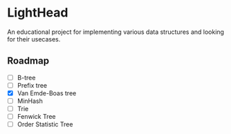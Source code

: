 # LightHead

An educational project for implementing various data structures and looking for their usecases.

## Roadmap

- [ ] B-tree
- [ ] Prefix tree
- [x] Van Emde-Boas tree
- [ ] MinHash
- [ ] Trie
- [ ] Fenwick Tree
- [ ] Order Statistic Tree

<!--

#### Tarantool

- [ ] [Transaction manageer optimizations](https://github.com/tarantool/tarantool/issues/5172)
- [ ] [Optimize and improve streams](https://github.com/tarantool/tarantool/issues/6316)
- [ ] [Speed-up non-indexed tuple field access](https://github.com/tarantool/tarantool/issues/1309)
- [ ] [Cbench](https://github.com/tarantool/cbench/tree/master/cbench)
- [ ] [small](https://habr.com/ru/companies/vk/articles/525484/)

#### Benchmarking

- [ ] [LLVM Benchmarking Tutorial](https://llvm.org/docs/Benchmarking.html)

#### System

- [ ] Linux AIO
- [ ] Linux [uring](https://habr.com/ru/articles/589389/)
- [ ] [DPDK](https://www.youtube.com/watch?v=FSQJFAcIWdU&list=PLhhTXwj6_Fl0ZC8DyV8E4NkWCVd-Hifa8)
- [ ] Linkers and loaders (book)
- [ ] [Linkers](https://www.airs.com/blog/archives/38)
- [ ] [Linux SMP alternatives](https://lwn.net/Articles/164121/)
- [ ] [SMP of WingOS](https://github.com/mtgplayer2/WingOS_x64/)
- [ ] O_DIRECT
- [ ] gRPC (Remote Procedure Call)

#### Optimization

- [ ] Memory barriers
- [ ] Line fill buffer
- [ ] [Always measure one level deeper](https://cacm.acm.org/magazines/2018/7/229031-always-measure-one-level-deeper/fulltext)
- [ ] [Optimizing SW occlusion culling](https://fgiesen.wordpress.com/2013/02/17/optimizing-sw-occlusion-culling-index/)
- [ ] [NAT Performance Tuning Tutorial](https://github.com/NAThompson/performance_tuning_tutorial)
- [ ] Cumulative distribution (https://en.wikipedia.org/wiki/Cumulative_distribution_function)
- [ ] [Postrge SQL Dynamic Trace](https://www.postgresql.org/docs/current/dynamic-trace.html) ([Tarantool GSOC](https://github.com/tarantool/tarantool/wiki/Tarantool-Summer-of-Code-2022-ideas#introduce-dynamic-trace-probes-to-tarantool-kernel-for-systemtapdtrace))
- [ ] [Perf](https://www.brendangregg.com/perf.html)
- [ ] Mutithreaded [profiling](https://www.youtube.com/watch?v=d_3kCXSONWQ)
- [ ] Fast [parsing](https://www.youtube.com/watch?v=GcAJF4648JI)
- [ ] [Assembler](https://www.youtube.com/watch?v=woeVYeC7ktc&t=2138s)
- [ ] [SIMD](https://www.officedaytime.com/simd512e/)
- [ ] SIMD parsing.
- [ ] CPU [internal structure](https://www.youtube.com/watch?v=7aA6CTwnz7c&t=1390s)
- [ ] [Benchmarking](https://superuser.com/questions/320529/how-to-create-a-linux-system-that-runs-a-single-application)
- [ ] NOHS [mode](https://www.kernel.org/doc/Documentation/timers/NO_HZ.txt)
- [ ] My journey to stable benchmark, parts [1](https://vstinner.github.io/journey-to-stable-benchmark-system.html), [2](https://vstinner.github.io/journey-to-stable-benchmark-deadcode.html), [3](https://vstinner.github.io/journey-to-stable-benchmark-average.html)
- [ ] [Statistics for experiments](https://pages.stat.wisc.edu/~yxu/Teaching/16%20spring%20Stat602/%5BGeorge_E._P._Box,_J._Stuart_Hunter,_William_G._Hu(BookZZ.org).pdf) (page 100)
- [ ] Randomization distribution
- [ ] Geometric mean
- [ ] Page 100
- [ ] [AFMH](https://en.algorithmica.org/hpc/)
- [ ] SO X86 [Wiki](https://stackoverflow.com/tags/x86/info)
- [ ] [Is software prefetching useful for performance?](https://lemire.me/blog/2018/04/30/is-software-prefetching-__builtin_prefetch-useful-for-performance/)
- [ ] [Answer to "Is software prefetching useful for performance"](http://alexanius-blog.blogspot.com/2018/05/answer-to-is-software-prefetching.html)
- [ ] [How I got 2x speedup with one line of code](https://news.ycombinator.com/item?id=6734292)
- [ ] Spurious regression.
- [ ] Spurious correlation probability.
- [ ] Null-hipotesis.
- [ ] P-value.
- [ ] [Why does gcc builtin prefetch not improve performance?](https://stackoverflow.com/questions/29203294/why-does-gcc-builtin-prefetch-not-improve-performance)
- [ ] [Cost of branch](https://en.algorithmica.org/hpc/pipelining/branching/)
- [ ] [Instruction measurement](https://arxiv.org/pdf/1810.04610.pdf)

#### Verification

- [ ] Memory [safety](https://stanford-cs242.github.io/f18/lectures/05-1-rust-memory-safety.html)
- [ ] LDRA
- [ ] Semgrep
- [ ] Coccinelle

#### Concurrency

- [ ] [Promela - multuthreading implementation](https://spinroot.com/spin/Man/Intro.html)
- [ ] [Multithreaded Performance Analisys](https://easyperf.net/blog/2019/10/05/Performance-Analysis-Of-MT-apps)
- [ ] Cooperative tree (each part of the tree has a core attached who can write this part, so we allow simulaneous writes, reads are unlimited).
- [ ] Peterson's Algorithm
- [ ] Intel Palm Tree
- [ ] Linux lockless page cache
- [ ] [Spinlock implementation](https://stackoverflow.com/questions/26583433/c11-implementation-of-spinlock-using-header-atomic)
- [ ] [Mistakes](https://habr.com/ru/articles/174369/)
- [ ] [Lock-fee List](https://habr.com/ru/articles/317882/)
- [ ] [About sinlocks](https://habr.com/ru/articles/689310/)
- [ ] [Memory Models](https://www.youtube.com/watch?v=SIZmLPtcZiE)
- [ ] [Port Contention](https://easyperf.net/blog/2018/03/21/port-contention)
- [ ] [Port 7](https://blogs.fau.de/hager/archives/8683)
- [ ] [SSE mov instructions](https://www.gamedev.net/blog/615/entry-2250281-demystifying-sse-move-instructions/)
- [ ] [SIMD blog](http://0x80.pl/)
- [ ] [SSE opcode list](https://softpixel.com/~cwright/programming/simd/sse.php)
- [ ] [SSE resources](https://stackoverflow.com/tags/sse/info)
- [ ] [SSE array sum](https://stackoverflow.com/questions/10930595/sse-instructions-to-add-all-elements-of-an-array)
- [ ] [SIMD 8 horisontal sums](https://stackoverflow.com/questions/51274287/computing-8-horizontal-sums-of-eight-avx-single-precision-floating-point-vectors)
- [ ] [SIMD atoi](https://stackoverflow.com/questions/35127060/how-to-implement-atoi-using-simd/35132718)

#### Data structures and algorithms

- [ ] [Extendible Hashing](https://en.wikipedia.org/wiki/Extendible_hashing)
- [ ] [Dash Hash](https://arxiv.org/abs/2003.07302)
- [ ] [Very Lightweight Locking](https://www.cs.umd.edu/~abadi/papers/vldbj-vll.pdf)
- [ ] [Segment tree](https://en.wikipedia.org/wiki/Segment_tree)
- [ ] Z-curve
- [ ] ClickHouse Data Skipping Index
- [ ] Radix sort
- [ ] Binary search [optimization tricks](https://www.youtube.com/watch?v=1RIPMQQRBWk)
- [ ] [Aho-Corasick Algorithm](https://en.wikipedia.org/wiki/Aho%E2%80%93Corasick_algorithm)
- [ ] Roaring Bitmap
- [ ] Just Bitmap
- [ ] Merge Tree
- [ ] Прошитое двиочное дерево
- [ ] Scapegoat Tree
- [ ] RTree
- [ ] RR* Tree
- [ ] Kukushka Hash
- [ ] B-tree (B+-tree, B+*-tree)
- [ ] LSM tree
- [ ] Red-black tree
- [ ] Dense map
- [ ] BM25 ragning
- [ ] Sparse Set
- [ ] Bloom Filter
- [ ] XOR filter
- [ ] T-Digest
- [ ] Skiplist
- [ ] Trie
- [ ] CTrie
- [ ] Radix tree
- [ ] Burst Trie
- [ ] HAT-Trie
- [ ] [Masstree](https://www.the-paper-trail.org/post/masstree-paper-notes/)
- [ ] [Interval Tree](https://en.wikipedia.org/wiki/Interval_tree)
- [ ] [Splay Tree](https://en.wikipedia.org/wiki/Splay_tree)
- [ ] [Rope](https://en.wikipedia.org/wiki/Rope_(data_structure))
- [ ] [HyperLogLog](https://en.wikipedia.org/wiki/HyperLogLog)
- [ ] [Van Emde Boas tree](https://en.wikipedia.org/wiki/Van_Emde_Boas_tree)
- [ ] [Patricia Tree](https://xlinux.nist.gov/dads/HTML/patriciatree.html)
- [ ] [Succinct data structure](https://en.wikipedia.org/wiki/Succinct_data_structure)
- [ ] [Partially ordered set](https://en.wikipedia.org/wiki/Partially_ordered_set)
- [ ] [Y-fast trie](https://en.wikipedia.org/wiki/Y-fast_trie)
- [ ] [k-NN index](https://opensearch.org/docs/latest/search-plugins/knn/knn-index/)
- [ ] [tANS](https://www.researchgate.net/figure/Example-of-generation-of-tANS-tables-for-s3documentclass12ptminimal_fig2_346490080)
- [ ] [Quickselect](https://habr.com/ru/articles/346930/)
- [ ] [Block Range Index](https://en.wikipedia.org/wiki/Block_Range_Index)
- [ ] [Binary Heap](https://en.wikipedia.org/wiki/Binary_heap)
- [ ] [2–3 heap](https://en.wikipedia.org/wiki/2%E2%80%933_heap)
- [ ] fib-heap
- [ ] [Heightmap](https://en.wikipedia.org/wiki/Heightmap)
- [ ] [Rolling Hash](https://www.geeksforgeeks.org/introduction-to-rolling-hash-data-structures-and-algorithms/)
- [ ] [Difference List](https://en.wikipedia.org/wiki/Difference_list)
- [ ] [KD-Tree](https://en.wikipedia.org/wiki/K-d_tree)
- [ ] [Priority Queue](https://en.wikipedia.org/wiki/Priority_queue) (on the [binary heap](https://www.geeksforgeeks.org/priority-queue-using-binary-heap/))
- [ ] [Apache Avro](https://en.wikipedia.org/wiki/Apache_Avro)
- [ ] [Apache Parquet](https://en.wikipedia.org/wiki/Apache_Parquet)

#### Compression

- [ ] PForDelta
- [ ] [Frame Of Reference](https://dbms-arch.fandom.com/wiki/Frame_of_Reference_(Compression_Scheme))
- [ ] Elias
- [ ] Rice
- [ ] Golomb
- [ ] Huffman
- [ ] Arithmetic
- [ ] Range Cored
- [ ] ANS
- [ ] S9
- [ ] S16
- [ ] Varint
- [ ] Group Varint
- [ ] LSIC
- [ ] Roundoff
- [ ] Bitmaps (table lookup)
- [ ] Deltas
- [ ] LUTs
- [ ] Frequency & Dictionaries
- [ ] LZ77/78
- [ ] LZW
- [ ] LZMA
- [ ] PPM
- [ ] PAQ
- [ ] Context Modeling
- [ ] LZ4
- [ ] ZSTD
- [ ] Brotli
- [ ] Snappy

#### Databases

- [ ] Hazelcast
- [ ] Gridgain
- [ ] [SingleStore](https://en.m.wikipedia.org/wiki/SingleStore)
- [ ] Yugabyte
- [ ] CockroachDB
- [ ] Redis Enterprise
- [ ] Postgres Google Cloud SQL
- [ ] DynamoDB
- [ ] Gigaspaces
- [ ] [VoltDB](https://en.wikipedia.org/wiki/VoltDB)
- [ ] [Chronicle Map](https://github.com/OpenHFT/Chronicle-Map)
- [ ] [RethinkDB](https://github.com/rethinkdb/rethinkdb)
- [ ] [Datastax Enterprise](https://www.datastax.com/products/datastax-enterprise)
- [ ] [Apache Geode](https://geode.apache.org/)
- [ ] [2-phase locking](https://en.wikipedia.org/wiki/Two-phase_locking)
- [ ] [Paxos](https://en.wikipedia.org/wiki/Paxos_(computer_science)), [Byzantine Paxos](https://lamport.azurewebsites.net/tla/byzpaxos.html), Multipaxos, Paxos Made Live, Paxos Made Simple, Part-Time Parlament
- [ ] Raft - an understandable consensus algorithm
- [ ] Practical Byzantine Fault Tolerance
- [ ] Accord ([Fast General Purpose Transactions](https://www.google.com/url?sa=t&rct=j&q=&esrc=s&source=web&cd=&cad=rja&uact=8&ved=2ahUKEwj_5JvM6vyBAxXPCRAIHc2qC_oQFnoECBEQAQ&url=https%3A%2F%2Fcwiki.apache.org%2Fconfluence%2Fdownload%2Fattachments%2F188744725%2FAccord.pdf%3Fversion%3D1%26modificationDate%3D1630847737000%26api%3Dv2&usg=AOvVaw3cfNqH-7DHxhDMuDSg4DQJ&opi=89978449))
- [ ] [RocksDB](https://en.wikipedia.org/wiki/RocksDB)
- [ ] Cassandra
- [ ] YDB (MVCC, distributed transactions)
- [ ] Apache Ignite
- [ ] Apache ZooKeeper
- [ ] Yandex Message Queue
- [ ] Apache Calcite
- [ ] Hazelcast
- [ ] Querify Labs
- [ ] MySQL (Replication, [isolation levels](https://dev.mysql.com/doc/refman/8.0/en/innodb-transaction-isolation-levels.html))
- [ ] PostgreSQL ([MVCC](https://www.postgresql.org/docs/current/mvcc.html) or [this](https://devcenter.heroku.com/articles/postgresql-concurrency) or [that](https://www.postgresql.org/docs/7.1/mvcc.html) pr [whatever](https://en.wikibooks.org/wiki/PostgreSQL/MVCC), [VACUUM](https://www.enterprisedb.com/postgres-tutorials/why-we-need-vacuum-implement-mvcc-postgresql), concurrency, logical replication, [isolation levels](https://www.postgresql.org/docs/current/transaction-iso.html))
- [ ] Scylladb
- [ ] Calvin transaction protocol
- [ ] Write Skew
- [ ] Two Phase Commit
- [ ] Saga
- [ ] [Serializable snapshot isolation](https://docs.google.com/presentation/d/1XnhlPU11nXdedBe6sdqldOpYe1X2ZdQM2g_aqJfGr0Y/htmlpresent)
- [ ] [Implementing MVCC](https://xnerv.wang/implementing-your-own-transactions-with-mvcc/)
- [ ] [CQRS Event Sourcing](https://habr.com/ru/articles/146429/)
- [ ] CosmosDB Azure consistency options
- [ ] Google Cloud Spanner
- [ ] Standby in distributed systems
- [ ] Microsoft Orleans transactions
- [ ] GOSSIP ([eficient implementations](https://netsec.ethz.ch/publications/papers/gossip2015.pdf), [alternative protocol](https://ceur-ws.org/Vol-3041/508-513-paper-94.pdf))
- [ ] [Oracle MVCC](https://docs.oracle.com/cd/E17276_01/html/bdb-sql/mvcc.html)
- [ ] MVCC implementations: [mvcc11](https://github.com/kennethho/mvcc11), [tihku](https://github.com/penberg/tihku), [how it works](https://www.theserverside.com/blog/Coffee-Talk-Java-News-Stories-and-Opinions/What-is-MVCC-How-does-Multiversion-Concurrencty-Control-work)
- [ ] Amazon MemoryDB
- [ ] Queues, message brokers and [Analytics](https://developer.redis.com/howtos/analytics/) on Redis
- [ ] [ACID](https://en.wikipedia.org/wiki/ACID) or [this](https://www.geeksforgeeks.org/acid-properties-in-dbms/)
- [ ] [CAP](https://en.wikipedia.org/wiki/CAP_theorem) theorem
- [ ] [Snapshot Isolation](https://en.wikipedia.org/wiki/Snapshot_isolation)
- [ ] [Concurrency Control](https://www.geeksforgeeks.org/concurrency-control-in-dbms/)
- [ ] [Isolation Levels](https://www.geeksforgeeks.org/transaction-isolation-levels-dbms/) or [this](https://en.wikipedia.org/wiki/Isolation_(database_systems))
- [ ] Redis ([data types](https://redis.io/docs/data-types/), [transactions](https://redis.io/docs/interact/transactions/))
- [ ] [Consistency Models](https://jepsen.io/consistency)
- [ ] Kafka
- [ ] [Why does Neon use Paxos](https://neon.tech/blog/paxos)
- [ ] Dragonfly

#### Compilers

- [ ] [ANF](https://en.wikipedia.org/wiki/A-normal_form)
- [ ] Futamura Projections
- [ ] Сеть Петри
- [ ] [How LLVM optimizes a function](https://blog.regehr.org/archives/1603)
- [ ] [LLVM EarlyCSE](https://llvm.org/doxygen/EarlyCSE_8cpp_source.html)
- [ ] [Indutcion Variable Pimizations](https://www.cs.cornell.edu/courses/cs6120/2019fa/blog/ive/)
- [ ] [SPMD](https://ispc.github.io)
- [ ] [MLIR](https://mlir.llvm.org/)

#### Fun

- [ ] 3D Software Rendering
- [ ] WASM implementation

#### Gamedev

- [ ] [Euphoria](https://gta.fandom.com/wiki/Euphoria) (GTA human character physics engine)
- [ ] [Hierarchical task network](https://en.wikipedia.org/wiki/Hierarchical_task_network)
- [ ] [GOAP](https://leopotam.ru/33/) (Goal Oriented Action Planning)
- [ ] Иерархические конечные автоматы
- [ ] [Деревья поведений](https://leopotam.ru/43/)

#### Vector Engine

- [ ] Approximate Nearest Neighbor
- [ ] Dot Product
- [ ] Product Quantization
- [ ] IVFPQ (Inverted Vector File (inverted file index) with Product Quantization)
- [ ] Hierarchical Navigable Small World (Proximity Graph, Greedy Search, Yunable Precision)
- [ ] ANNOY (Approximate Nearest Neighbors Oh Yeah)
- [ ] Inverted Indexes
- [ ] Quantisation (quantized representation), Oversampling, after findgin 100 results rescoring using original representation.
- [ ] Repressenting one dimention by a single bit and doing xor + popcnt to compare these

There's filtering required sometimes. Like we want everythingsimilar to this vector, but also it should have price less than $30. So here we can do 1 pre-filtering and 2 post-filtering. 1 we perform search on list of candidates (building  candidate  list can be vary expensive), on 2 we perform filtering after gttting next bunch of results. QDrant uses in-place filtering. But sometimes the filtering is so strict that is detaouches the traversing graph from another tellure that has the required results. Here Percolation theory comes. They create links between nodes describing the filtering conditions (like price).


-->
